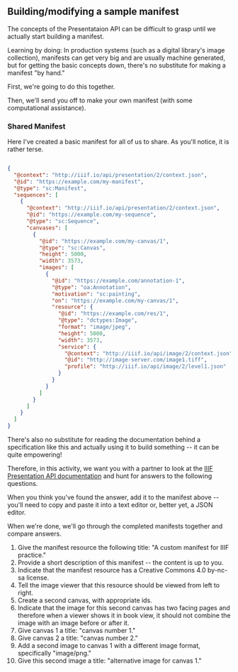 ## Building/modifying a sample manifest

The concepts of the Presentataion API can be difficult to grasp until we actually start building a manifest.

Learning by doing: In production systems (such as a digital library's image collection), manifests can get very big and are usually machine generated, but for getting the basic concepts down, there's no substitute for making a manifest "by hand."

First, we're going to do this together.

Then, we'll send you off to make your own manifest (with some computational assistance).

### Shared Manifest

Here I've created a basic manifest for all of us to share. As you'll notice, it is rather terse.

```json

{
  "@context": "http://iiif.io/api/presentation/2/context.json",
  "@id": "https://example.com/my-manifest",
  "@type": "sc:Manifest",
  "sequences": [
    {
      "@context": "http://iiif.io/api/presentation/2/context.json",
      "@id": "https://example.com/my-sequence",
      "@type": "sc:Sequence",
      "canvases": [
        {
          "@id": "https://example.com/my-canvas/1",
          "@type": "sc:Canvas",
          "height": 5000,
          "width": 3573,
          "images": [
            {
              "@id": "https://example.com/annotation-1",
              "@type": "oa:Annotation",
              "motivation": "sc:painting",
              "on": "https://example.com/my-canvas/1",
              "resource": {
                "@id": "https://example.com/res/1",
                "@type": "dctypes:Image",
                "format": "image/jpeg",
                "height": 5000,
                "width": 3573,
                "service": {
                  "@context": "http://iiif.io/api/image/2/context.json",
                  "@id": "http://image-server.com/image1.tiff",
                  "profile": "http://iiif.io/api/image/2/level1.json"
                }
              }
            }
          ]
        }
      ]
    }
  ]
}

```

There's also no substitute for reading the documentation behind a specification like this and actually using it to build something -- it can be quite empowering!

Therefore, in this activity, we want you with a partner to look at the [IIIF Presentation API documentation](http://iiif.io/api/presentation/2.1/) and hunt for answers to the following questions.

When you think you've found the answer, add it to the manifest above -- you'll need to copy and paste it into a text editor or, better yet, a JSON editor.

When we're done, we'll go through the completed manifests together and compare answers.

1. Give the manifest resource the following title: "A custom manifest for IIIF practice."
1. Provide a short description of this manifest -- the content is up to you.
1. Indicate that the manifest resource has a Creative Commons 4.0 by-nc-sa license.
1. Tell the image viewer that this resource should be viewed from left to right.
1. Create a second canvas, with appropriate ids.
1. Indicate that the image for this second canvas has two facing pages and therefore when a viewer shows it in book view, it should not combine the image with an image before or after it.
1. Give canvas 1 a title: "canvas number 1."
1. Give canvas 2 a title: "canvas number 2."
1. Add a second image to canvas 1 with a different image format, specifically "image/png."
1. Give this second image a title: "alternative image for canvas 1."

